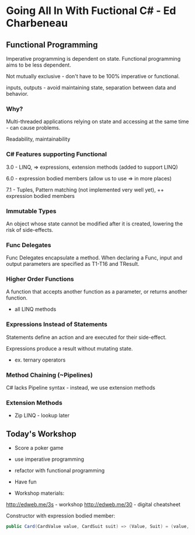 # Going All In With Fuctional C# - Ed Charbeneau

## Functional Programming

Imperative programming is dependent on state. Functional programming aims to be less dependent.

Not mutually exclusive - don't have to be 100% imperative or functional.

inputs, outputs - avoid maintaining state, separation between data and behavior.

### Why?

Multi-threaded applications relying on state and accessing at the same time - can cause problems.

Readability, maintainability

### C# Features supporting Functional

3.0 - LINQ, => expressions, extension methods (added to support LINQ)

6.0 - expression bodied members (allow us to use => in more places)

7.1 - Tuples, Pattern matching (not implemented very well yet), ++ expression bodied members

### Immutable Types

An object whose state cannot be modified after it is created, lowering the risk of side-effects.

### Func Delegates

Func Delegates encapsulate a method. When declaring a Func, input and output parameters are specified as T1-T16 and TResult.

### Higher Order Functions

A function that accepts another function as a parameter, or returns another function.

- all LINQ methods

### Expressions Instead of Statements

Statements define an action and are executed for their side-effect.

Expressions produce a result without mutating state.

- ex. ternary operators

### Method Chaining (~Pipelines)

C# lacks Pipeline syntax - instead, we use extension methods

### Extension Methods

* Zip LINQ - lookup later

## Today's Workshop

- Score a poker game

- use imperative programming

- refactor with functional programming

- Have fun

- Workshop materials:

http://edweb.me/3s - workshop
http://edweb.me/30 - digital cheatsheet


Constructor with expression bodied member:
```cs
public Card(CardValue value, CardSuit suit) => (Value, Suit) = (value, suit);
```